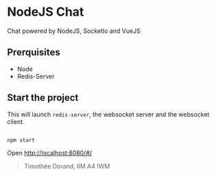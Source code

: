 # NodeJS Chat

Chat powered by NodeJS, SocketIo and VueJS

## Prerquisites

- Node
- Redis-Server

## Start the project

This will launch `redis-server`, the websocket server and the websocket client.

``` bash

npm start

```

Open [http://localhost:8080/#/](http://localhost:8080/#/)

> Timothée Dorand, IIM A4 IWM

